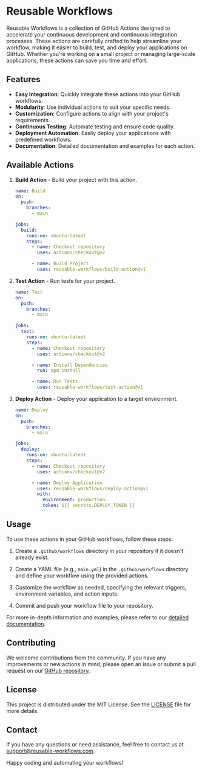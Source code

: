 # Reusable Workflows

Reusable Workflows is a collection of GitHub Actions designed to accelerate your continuous development and continuous integration processes. These actions are carefully crafted to help streamline your workflow, making it easier to build, test, and deploy your applications on GitHub. Whether you're working on a small project or managing large-scale applications, these actions can save you time and effort.

## Features

- **Easy Integration**: Quickly integrate these actions into your GitHub workflows.
- **Modularity**: Use individual actions to suit your specific needs.
- **Customization**: Configure actions to align with your project's requirements.
- **Continuous Testing**: Automate testing and ensure code quality.
- **Deployment Automation**: Easily deploy your applications with predefined workflows.
- **Documentation**: Detailed documentation and examples for each action.

## Available Actions

1. **Build Action** - Build your project with this action.

   ```yaml
   name: Build
   on:
     push:
       branches:
         - main

   jobs:
     build:
       runs-on: ubuntu-latest
       steps:
         - name: Checkout repository
           uses: actions/checkout@v2

         - name: Build Project
           uses: reusable-workflows/build-action@v1
   ```

2. **Test Action** - Run tests for your project.

   ```yaml
   name: Test
   on:
     push:
       branches:
         - main

   jobs:
     test:
       runs-on: ubuntu-latest
       steps:
         - name: Checkout repository
           uses: actions/checkout@v2

         - name: Install Dependencies
           run: npm install

         - name: Run Tests
           uses: reusable-workflows/test-action@v1
   ```

3. **Deploy Action** - Deploy your application to a target environment.

   ```yaml
   name: Deploy
   on:
     push:
       branches:
         - main

   jobs:
     deploy:
       runs-on: ubuntu-latest
       steps:
         - name: Checkout repository
           uses: actions/checkout@v2

         - name: Deploy Application
           uses: reusable-workflows/deploy-action@v1
           with:
             environment: production
             token: ${{ secrets.DEPLOY_TOKEN }}
   ```

## Usage

To use these actions in your GitHub workflows, follow these steps:

1. Create a `.github/workflows` directory in your repository if it doesn't already exist.

2. Create a YAML file (e.g., `main.yml`) in the `.github/workflows` directory and define your workflow using the provided actions.

3. Customize the workflow as needed, specifying the relevant triggers, environment variables, and action inputs.

4. Commit and push your workflow file to your repository.

For more in-depth information and examples, please refer to our [detailed documentation](https://your-documentation-link.com).

## Contributing

We welcome contributions from the community. If you have any improvements or new actions in mind, please open an issue or submit a pull request on our [GitHub repository](https://github.com/HoseaCodes/ReusableWorkflow).

## License

This project is distributed under the MIT License. See the [LICENSE](LICENSE) file for more details.

## Contact

If you have any questions or need assistance, feel free to contact us at [support@reusable-workflows.com](mailto:info@ambitiousconcept.com).

Happy coding and automating your workflows!